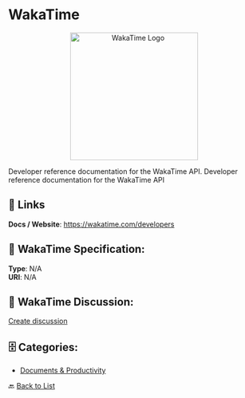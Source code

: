 # WakaTime
<p align="center">
    <img width="256" src="https://raw.githubusercontent.com/apis-list/apis-list/main/apis/wakatime/logo_256x256.png" alt="WakaTime Logo"/>
</p>

Developer reference documentation for the WakaTime API.  Developer reference documentation for the WakaTime API

##  🔗 Links
**Docs / Website**: https://wakatime.com/developers

## 🧬 WakaTime Specification:
**Type**: N/A  
**URI**: N/A

## 💬 WakaTime Discussion:
[Create discussion](https://github.com/apis-list/apis-list/discussions/new)

## 🗄️ Categories:
- [Documents & Productivity](https://github.com/apis-list/apis-list#documents--productivity-)




🔙 [Back to List](https://github.com/apis-list/apis-list)
